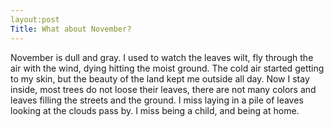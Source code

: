 ```yaml
---
layout:post
Title: What about November?
---
```


November is dull and gray. I used to watch the leaves wilt, fly through 
the air with the wind, dying hitting the moist ground. The cold air 
started getting to my skin, but the beauty of the land kept me outside 
all day. 
Now I stay inside, most trees do not loose their leaves, there are not 
many colors and leaves filling the streets and the ground. I miss laying 
in a pile of leaves looking at the clouds pass by. I miss being a child, 
and being at home. 
